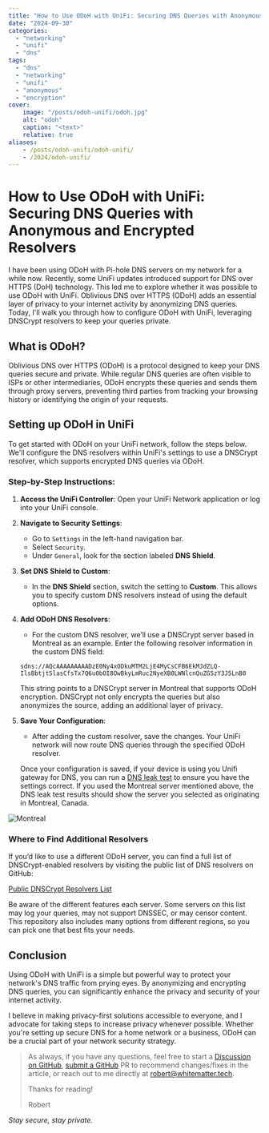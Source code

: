 ```yaml
---
title: "How to Use ODoH with UniFi: Securing DNS Queries with Anonymous and Encrypted Resolvers"
date: "2024-09-30"
categories:
  - "networking"
  - "unifi"
  - "dns"
tags:
  - "dns"
  - "networking"
  - "unifi"
  - "anonymous"
  - "encryption"
cover:
    image: "/posts/odoh-unifi/odoh.jpg"
    alt: "odoh"
    caption: "<text>"
    relative: true
aliases:
    - /posts/odoh-unifi/odoh-unifi/
    - /2024/odoh-unifi/
---
```


# How to Use ODoH with UniFi: Securing DNS Queries with Anonymous and Encrypted Resolvers

I have been using ODoH with Pi-hole DNS servers on my network for a while now. Recently, some UniFi updates introduced support for DNS over HTTPS (DoH) technology. This led me to explore whether it was possible to use ODoH with UniFi. Oblivious DNS over HTTPS (ODoH) adds an essential layer of privacy to your internet activity by anonymizing DNS queries. Today, I'll walk you through how to configure ODoH with UniFi, leveraging DNSCrypt resolvers to keep your queries private.

## What is ODoH?

Oblivious DNS over HTTPS (ODoH) is a protocol designed to keep your DNS queries secure and private. While regular DNS queries are often visible to ISPs or other intermediaries, ODoH encrypts these queries and sends them through proxy servers, preventing third parties from tracking your browsing history or identifying the origin of your requests.

## Setting up ODoH in UniFi

To get started with ODoH on your UniFi network, follow the steps below. We'll configure the DNS resolvers within UniFi's settings to use a DNSCrypt resolver, which supports encrypted DNS queries via ODoH.

### Step-by-Step Instructions:

1. **Access the UniFi Controller**: Open your UniFi Network application or log into your UniFi console.
   
2. **Navigate to Security Settings**:
   - Go to `Settings` in the left-hand navigation bar.
   - Select `Security`.
   - Under `General`, look for the section labeled **DNS Shield**.

3. **Set DNS Shield to Custom**:
   - In the **DNS Shield** section, switch the setting to **Custom**. This allows you to specify custom DNS resolvers instead of using the default options.

4. **Add ODoH DNS Resolvers**:
   - For the custom DNS resolver, we’ll use a DNSCrypt server based in Montreal as an example. Enter the following resolver information in the custom DNS field:
   
   `sdns://AQcAAAAAAAAADzE0Ny4xODkuMTM2LjE4MyCsCFB6EkMJdZLQ-IlsBbtjtSlasCfsTx7Q6u0bOI8OwBkyLmRuc2NyeXB0LWNlcnQuZG5zY3J5LnB0`
   
   This string points to a DNSCrypt server in Montreal that supports ODoH encryption. DNSCrypt not only encrypts the queries but also anonymizes the source, adding an additional layer of privacy.

5. **Save Your Configuration**:
   - After adding the custom resolver, save the changes. Your UniFi network will now route DNS queries through the specified ODoH resolver.

   Once your configuration is saved, if your device is using you Unifi gateway for DNS, you can run a [DNS leak test](https://www.dnsleaktest.com/) to ensure you have the settings correct. If you used the Montreal server mentioned above, the DNS leak test results should show the server you selected as originating in Montreal, Canada.

![Montreal](/posts/odoh-unifi/images/odoh_montreal.png)

### Where to Find Additional Resolvers

If you’d like to use a different ODoH server, you can find a full list of DNSCrypt-enabled resolvers by visiting the public list of DNS resolvers on GitHub:

[Public DNSCrypt Resolvers List](https://github.com/DNSCrypt/dnscrypt-resolvers/blob/master/v3/public-resolvers.md)

Be aware of the different features each server. Some servers on this list may log your queries, may not support DNSSEC, or may censor content. This repository also includes many options from different regions, so you can pick one that best fits your needs. 

## Conclusion

Using ODoH with UniFi is a simple but powerful way to protect your network's DNS traffic from prying eyes. By anonymizing and encrypting DNS queries, you can significantly enhance the privacy and security of your internet activity.

I believe in making privacy-first solutions accessible to everyone, and I advocate for taking steps to increase privacy whenever possible. Whether you're setting up secure DNS for a home network or a business, ODoH can be a crucial part of your network security strategy.

> As always, if you have any questions, feel free to start a [Discussion on GitHub](https://github.com/RobertDWhite/WhiteMatterTech/discussions), [submit a GitHub](https://github.com/RobertDWhite/WhiteMatterTech/pulls) PR to recommend changes/fixes in the article, or reach out to me directly at [robert@whitematter.tech](mailto:robert@whitematter.tech).
>
> Thanks for reading!
>
> Robert

_Stay secure, stay private._
